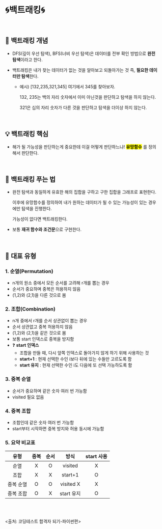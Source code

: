 # 🌀백트래킹🌀
<br>

## 🔎 백트래킹 개념
- DFS(깊이 우선 탐색), BFS(너비 우선 탐색)은 데이터를 전부 확인 방법으로 **완전 탐색**이라고 한다.
  
- 백트래킹은 내가 찾는 데이터가 없는 것을 알아보고 되돌아가는 것 즉, **필요한 데이터만 탐색**한다.
  - 예시) [132,235,321,345] 여기에서 345를 찾아보자.
    
    132, 235는 백의 자리 숫자에서 이미 아닌것을 판단하고 탐색을 하지 않는다.

    321은 십의 자리 숫자가 다른 것을 판단하고 탐색을 더이상 하지 않는다.
<br>

## 💡 백트래킹 핵심
- 해가 될 가능성을 판단하는게 중요한데 이걸 어떻게 판단하느냐!
   <mark style='background-color:yellow'>**유망함수**</mark> 를 정의해서 판단한다.
<br>

## 📝 백트래킹 푸는 법
- 완전 탐색과 동일하게 유효한 해의 집합을 구하고 구한 집합을 그래프로 표현한다.

  이후에 유망함수를 정의하여 내가 원하는 데이터가 될 수 있는 가능성이 있는 경우에만 탐색을 진행한다.

  가능성이 없다면 백트래킹한다.

- 보통 **재귀 함수와 조건문**으로 구현한다.
<br>

## 📍 대표 유형
### 1. 순열(Permutation)
- n개의 원소 중에서 모든 순서를 고려해 r개를 뽑는 경우
- 순서가 중요하며 중복은 허용하지 않음
- (1,2)와 (2,1)을 다른 것으로 봄

### 2. 조합(Combination)
- n개 중에서 r개를 순서 상관없이 뽑는 경우
- 순서 상관없고 중복 허용하지 않음
- (1,2)와 (2,1)을 같은 것으로 봄
- 보통 start 인덱스로 중복을 방지함
- ❓ **start 인덱스**
  - 조합을 만들 때, 다시 앞쪽 인덱스로 돌아가지 않게 하기 위해 사용하는 것
  - **start+1** : 현재 선택한 수인 i보다 뒤에 있는 수들만 고르도록 함
  - **start 유지** : 현재 선택한 수인 i도 다음에 또 선택 가능하도록 함
  
### 3. 중복 순열
- 순서가 중요하며 같은 숫자 여러 번 가능함
- visited 필요 없음

### 4. 중복 조합
- 조합인데 같은 숫자 여러 번 가능함
- start부터 시작하면 중복 방지와 허용 동시에 가능함
  
### 5. 요약 비교표
|유형|중복|순서|방식|start 사용|
|:---:|:---:|:---:|:---:|:---:|
|순열|X|O|visited|X|
|조합|X|X|start+1|O|
|중복 순열|O|O|visited X|X|
|중복 조합|O|X|start 유지|O|

<br></br>

<출처: 코딩테스트 합격자 되기-파이썬편>
<br>
